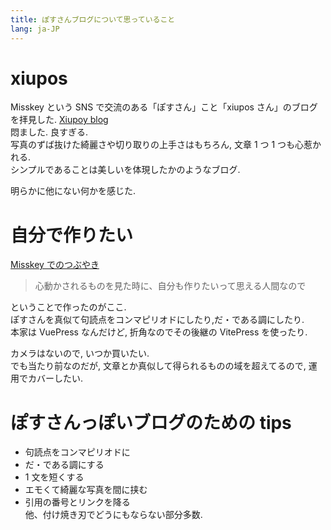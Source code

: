```yaml
---
title: ぽすさんブログについて思っていること
lang: ja-JP
---
```


# xiupos

Misskey という SNS で交流のある「ぽすさん」こと「xiupos さん」のブログを拝見した.
[Xiupoy blog](https://xiupos.net/)  
悶ました. 良すぎる.  
写真のずば抜けた綺麗さや切り取りの上手さはもちろん, 文章 1 つ 1 つも心惹かれる.  
シンプルであることは美しいを体現したかのようなブログ.

明らかに他にない何かを感じた.

# 自分で作りたい

[Misskey でのつぶやき](https://misskey.usuyuki.net/notes/92bvqooypb)

> 心動かされるものを見た時に、自分も作りたいって思える人間なので

ということで作ったのがここ.  
ぽすさんを真似て句読点をコンマピリオドにしたり,だ・である調にしたり.  
本家は VuePress なんだけど, 折角なのでその後継の VitePress を使ったり.

カメラはないので, いつか買いたい.  
でも当たり前なのだが, 文章とか真似して得られるものの域を超えてるので, 運用でカバーしたい.

# ぽすさんっぽいブログのための tips

- 句読点をコンマピリオドに
- だ・である調にする
- 1 文を短くする
- エモくて綺麗な写真を間に挟む
- 引用の番号とリンクを降る  
  他、付け焼き刃でどうにもならない部分多数.
